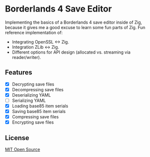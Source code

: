 # Borderlands 4 Save Editor

Implementing the basics of a Borderlands 4 save editor inside of Zig,
because it gives me a good excuse to learn some fun parts of Zig.
Fun reference implementation of:

- Integrating OpenSSL <-> Zig.
- Integration ZLib <-> Zig.
- Different options for API design (allocated vs. streaming via reader/writer).

## Features

- [x] Decrypting save files
- [x] Decompressing save files
- [x] Deserializing YAML
- [ ] Serializing YAML
- [x] Loading base85 item serials
- [x] Saving base85 item serials
- [x] Compressing save files
- [x] Encrypting save files

## License

[MIT Open Source](./LICENSE)
